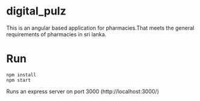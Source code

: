 # digital_pulz
This is an angular based application for pharmacies.That meets the general requirements of pharmacies in sri lanka.

# Run
```
npm install
npm start
```
Runs an express server on port 3000 (http://localhost:3000/)
